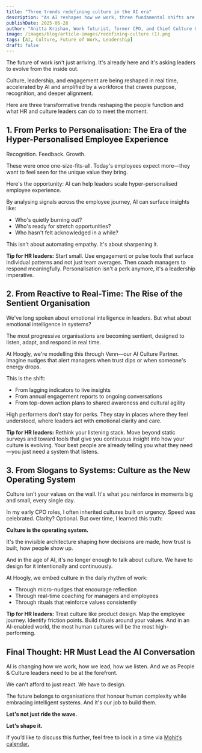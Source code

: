 ```yaml
---
title: "Three trends redefining culture in the AI era"
description: "As AI reshapes how we work, three fundamental shifts are redefining what great workplace culture looks like. From the rise of psychological safety to the importance of human connection, here's what leaders need to know."
publishDate: 2025-06-28
author: "Anitta Krishan, Work futurist, former CPO, and Chief Culture Officer at Hoogly AI"
image: /images/blog/article-images/redefining-culture (1).png
tags: [AI, Culture, Future of Work, Leadership]
draft: false
---
```


The future of work isn't just arriving. It's already here and it's asking leaders to evolve from the inside out.

Culture, leadership, and engagement are being reshaped in real time, accelerated by AI and amplified by a workforce that craves purpose, recognition, and deeper alignment.

Here are three transformative trends reshaping the people function and what HR and culture leaders can do to meet the moment.

## 1. From Perks to Personalisation: The Era of the Hyper-Personalised Employee Experience

Recognition. Feedback. Growth.

These were once one-size-fits-all. Today's employees expect more—they want to feel seen for the unique value they bring.

Here's the opportunity: AI can help leaders scale hyper-personalised employee experience.

By analysing signals across the employee journey, AI can surface insights like:
- Who's quietly burning out?
- Who's ready for stretch opportunities?
- Who hasn't felt acknowledged in a while?

This isn't about automating empathy. It's about sharpening it.

**Tip for HR leaders:**
Start small. Use engagement or pulse tools that surface individual patterns and not just team averages. Then coach managers to respond meaningfully. Personalisation isn't a perk anymore, it's a leadership imperative.

## 2. From Reactive to Real-Time: The Rise of the Sentient Organisation

We've long spoken about emotional intelligence in leaders. But what about emotional intelligence in systems?

The most progressive organisations are becoming sentient, designed to listen, adapt, and respond in real time.

At Hoogly, we're modelling this through Venn—our AI Culture Partner. Imagine nudges that alert managers when trust dips or when someone's energy drops.

This is the shift:
- From lagging indicators to live insights
- From annual engagement reports to ongoing conversations
- From top-down action plans to shared awareness and cultural agility

High performers don't stay for perks. They stay in places where they feel understood, where leaders act with emotional clarity and care.

**Tip for HR leaders:**
Rethink your listening stack. Move beyond static surveys and toward tools that give you continuous insight into how your culture is evolving. Your best people are already telling you what they need—you just need a system that listens.

## 3. From Slogans to Systems: Culture as the New Operating System

Culture isn't your values on the wall. It's what you reinforce in moments big and small, every single day.

In my early CPO roles, I often inherited cultures built on urgency. Speed was celebrated. Clarity? Optional. But over time, I learned this truth:

**Culture is the operating system.**

It's the invisible architecture shaping how decisions are made, how trust is built, how people show up.

And in the age of AI, it's no longer enough to talk about culture. We have to design for it intentionally and continuously.

At Hoogly, we embed culture in the daily rhythm of work:
- Through micro-nudges that encourage reflection
- Through real-time coaching for managers and employees
- Through rituals that reinforce values consistently

**Tip for HR leaders:**
Treat culture like product design. Map the employee journey. Identify friction points. Build rituals around your values. And in an AI-enabled world, the most human cultures will be the most high-performing.

## Final Thought: HR Must Lead the AI Conversation

AI is changing how we work, how we lead, how we listen. And we as People & Culture leaders need to be at the forefront.

We can't afford to just react. We have to design.

The future belongs to organisations that honour human complexity while embracing intelligent systems. And it's our job to build them.

**Let's not just ride the wave.**

**Let's shape it.**

If you’d like to discuss this further, feel free to lock in a time via [Mohit’s calendar.](https://calendly.com/hoogly/mohit-midha) 